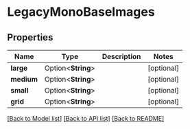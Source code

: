 # LegacyMonoBaseImages

## Properties

Name | Type | Description | Notes
------------ | ------------- | ------------- | -------------
**large** | Option<**String**> |  | [optional]
**medium** | Option<**String**> |  | [optional]
**small** | Option<**String**> |  | [optional]
**grid** | Option<**String**> |  | [optional]

[[Back to Model list]](../README.md#documentation-for-models) [[Back to API list]](../README.md#documentation-for-api-endpoints) [[Back to README]](../README.md)


